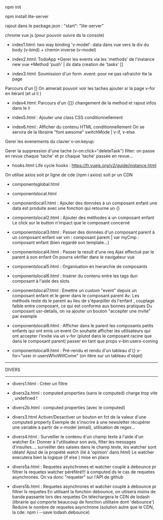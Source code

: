 npm init

npm install lite-server

rajout dans le package.json : "start": "lite-server"

chrome vue js (pour pouvoir suivre ds la console)

* index1.html:
two way binding 'v-model':
 data dans vue vers la div du body (v-bind) + chemin inverse (v-model)

* index2.html: TodoApp
*Gerer les events via les 'methods' de l'instance new vue
*Method 'push' | ds data creation de 'tasks' []

* index3.html: 
Soumission d'un form
.event: pour ne pas rafraichir tte la page

Parcours d'un []
On aimerait pouvoir voir les taches ajouter sr la page
v-for en itérant (et ul li )

* index4.html: Parcours d'un {[]}
changement de la method
et rajout infos dans le li

* index5.html : Ajouter une class CSS conditionnellement

* index6.html : Afficher du contenu HTML conditionnellement
On se servira de la librairie "font awsome"
switchMode | v-if, v-else

Gerer les evenements du clavier v-on:keyup: 

Gerer la suppression d'une tache (v-on:click="deleteTask")
filter: on passe en revue chaque 'tache' et pr chaque 'tache' passée en revue...

* hooks.html
Life cycle hooks : https://fr.vuejs.org/v2/guide/instance.html

On utilise axios soit pr ligne de cde (npm i axios) soit pr un CDN

* componentsglobal.html

* componentslocal.html

* componentlocal1.html : Ajouter des données à un composant enfant
une data est produite avec une fonction qui retourne un {}


* componentslocal2.html : Ajouter des méthodes à un composant enfant
Le click sur le button n'impact que le composant concerné

* componentslocal3.html : Passer des données d'un composant parent à un composant enfant
var vm : composant parent | var myCmp : composant enfant (bien regardé son template...)

* componentslocal4.html : Passer le result d'une req Ajax effectué par le parent à son enfant 
On pourra vérifier dans le navigateur vue

* componentslocal5.html : Organisation en hierarchie de composants

* componentslocal6.html : Insérer du contenu entre les tags dun composant à l'aide des slots

* componentslocal7.html : Emettre un custom "event" depuis un composant enfant et le gerer dans le composant parent
Av: Les méthods reste ds le parent au lieu de s'éparpiller ds l'enfant , couplage faible entre composant, ce qui est conforme aux bonnes pratiques
Du composant usr-details, on va ajouter un bouton "accepter une invite" par exemple

* componentslocal8.html : Afficher dans le parent les composants petits enfants qui ont emis un event
On souhaite afficher les utilisateurs qui ont accepter l'invite via un v-for (plutot dans le composant racine que dans le composant parent)
passer en tant que props v-bin:users-coming

* componentslocal9.html : Pré-rendu et rendu d'un tableau d'{}
v-for="user in usersWhoWillCome" (on itère sur un tableau d'objet)

*******************************************************************************
DIVERS
********************************************************************************

* divers1.html : Créer un filtre

* divers2a.html : computed properties (sans le computed)
charge trop vite , undefined !

* divers2b.html : computed properties (avec le computed)

* divers3.html Activer/Desactiver un bouton en fct de la valeur d'une computed property
Exemple de s'inscrire à une newsletter
récupérer une variable à partir de v-model (email), utilisation de regex...

* divers4.html : Surveiller le contenu d'un champ texte à l'aide d'un watcher
Ex: Donner à l'utilisateur son avis, filter les messages d'insultes..., surveiller des saisies dans le champ texte, les watcher sont idéals!
Ajout de la propiété watch (lié à 'opinion' dans html)
Le watcher executera bien la logique (if else ) mise en place

* divers5a.html : Requetes asynchrones et watcher couplé à debounce pr filtrer ls requetes
watcher péréféré!!! à computed ds le cas de requetes asynchrones.
On va donc "requeter" sur l'API de github

* divers5b.html : Requetes asynchrones et watcher couplé à debounce pr filtrer ls requetes
En utilisant la fonction debounce, on utlisera moins de bande passante lors des requetes
On télechargera le CDN de lodash (librairie qui comporte beaucoup de fonction utilitaire dont 'debounce')
Reduire le nombre de requetes asynchrone 
(solution autre que le CDN, la cde: npm i --save lodash.debounce)













